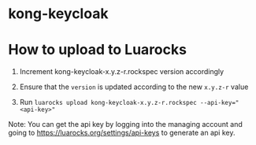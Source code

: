 # kong-keycloak

# How to upload to Luarocks

1. Increment kong-keycloak-x.y.z-r.rockspec version accordingly

2. Ensure that the `version` is updated according to the new `x.y.z-r` value

3. Run `luarocks upload kong-keycloak-x.y.z-r.rockspec --api-key="<api-key>"`

Note: You can get the api key by logging into the managing account and going to https://luarocks.org/settings/api-keys to generate an api key.
